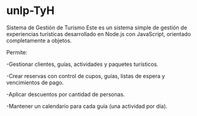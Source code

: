 # unlp-TyH

Sistema de Gestión de Turismo
Este es un sistema simple de gestión de experiencias turísticas desarrollado en Node.js con JavaScript, orientado completamente a objetos.

Permite:

-Gestionar clientes, guías, actividades y paquetes turísticos.

-Crear reservas con control de cupos, guías, listas de espera y vencimientos de pago.

-Aplicar descuentos por cantidad de personas.

-Mantener un calendario para cada guía (una actividad por día).